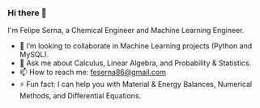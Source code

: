 ### Hi there 👋
I'm Felipe Serna, a Chemical Engineer and Machine Learning Engineer.
<!--
**felipeserna/felipeserna** is a ✨ _special_ ✨ repository because its `README.md` (this file) appears on your GitHub profile.

Here are some ideas to get you started:

- 🔭 I’m currently working on ...-->
- 🌱 I’m looking to collaborate in Machine Learning projects (Python and MySQL).<!--- 🤔 I’m looking for help with ...-->
- 💬 Ask me about Calculus, Linear Algebra, and Probability & Statistics.
- 📫 How to reach me: feserna86@gmail.com<!--- 😄 Pronouns: ...-->
- ⚡ Fun fact: I can help you with Material & Energy Balances, Numerical Methods, and Differential Equations.
